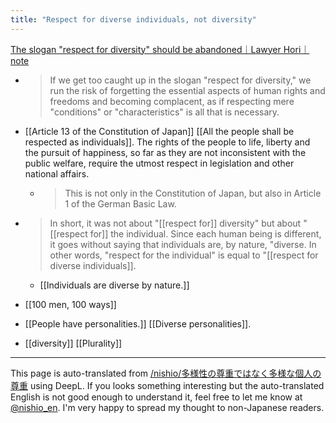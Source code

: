 ```yaml
---
title: "Respect for diverse individuals, not diversity"
---
```


[The slogan "respect for diversity" should be abandoned｜Lawyer Hori｜note](https://note.com/horishinb/n/n99e0a9e9d7a3)
- > If we get too caught up in the slogan "respect for diversity," we run the risk of forgetting the essential aspects of human rights and freedoms and becoming complacent, as if respecting mere "conditions" or "characteristics" is all that is necessary.
- [[Article 13 of the Constitution of Japan]] [[All the people shall be respected as individuals]]. The rights of the people to life, liberty and the pursuit of happiness, so far as they are not inconsistent with the public welfare, require the utmost respect in legislation and other national affairs.
    - > This is not only in the Constitution of Japan, but also in Article 1 of the German Basic Law.
- > In short, it was not about "[[respect for]] diversity" but about "[[respect for]] the individual. Since each human being is different, it goes without saying that individuals are, by nature, "diverse. In other words, "respect for the individual" is equal to "[[respect for diverse individuals]].
    - [[Individuals are diverse by nature.]]

- [[100 men, 100 ways]]
- [[People have personalities.]]
[[Diverse personalities]].
- [[diversity]]
[[Plurality]]

---
This page is auto-translated from [/nishio/多様性の尊重ではなく多様な個人の尊重](https://scrapbox.io/nishio/多様性の尊重ではなく多様な個人の尊重) using DeepL. If you looks something interesting but the auto-translated English is not good enough to understand it, feel free to let me know at [@nishio_en](https://twitter.com/nishio_en). I'm very happy to spread my thought to non-Japanese readers.